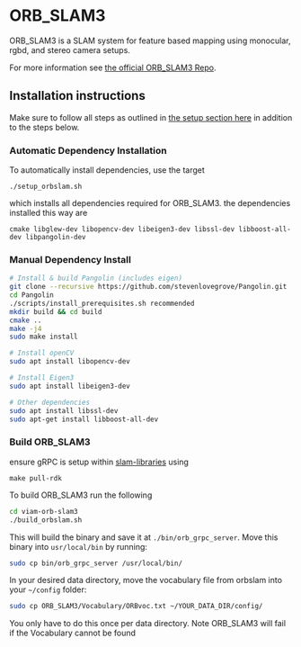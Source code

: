 # ORB_SLAM3

ORB_SLAM3 is a SLAM system for feature based mapping using monocular, rgbd, and stereo camera setups. 

For more information see [the official ORB_SLAM3 Repo](https://github.com/UZ-SLAMLab/ORB_SLAM3).

## Installation instructions
Make sure to follow all steps as outlined in [the setup section here](../../README.md#setup) in addition to the steps below. 

### Automatic Dependency Installation
To automatically install dependencies, use the target 
```
./setup_orbslam.sh
```

which installs all dependencies required for ORB_SLAM3. the dependencies installed this way are
```
cmake libglew-dev libopencv-dev libeigen3-dev libssl-dev libboost-all-dev libpangolin-dev
```
### Manual Dependency Install
```bash
# Install & build Pangolin (includes eigen)
git clone --recursive https://github.com/stevenlovegrove/Pangolin.git
cd Pangolin 
./scripts/install_prerequisites.sh recommended
mkdir build && cd build
cmake ..
make -j4 
sudo make install
```

```bash
# Install openCV
sudo apt install libopencv-dev
```

```bash
# Install Eigen3
sudo apt install libeigen3-dev
```

```bash
# Other dependencies
sudo apt install libssl-dev 
sudo apt-get install libboost-all-dev
```

### Build ORB_SLAM3
ensure gRPC is setup within [slam-libraries](../.) using 
```
make pull-rdk
```

To build ORB_SLAM3 run the following
```bash
cd viam-orb-slam3
./build_orbslam.sh
```

This will build the binary and save it at `./bin/orb_grpc_server`. Move this binary into `usr/local/bin` by running:

```bash
sudo cp bin/orb_grpc_server /usr/local/bin/
```

In your desired data directory, move the vocabulary file from orbslam into your `~/config` folder:  
```bash
sudo cp ORB_SLAM3/Vocabulary/ORBvoc.txt ~/YOUR_DATA_DIR/config/
```
You only have to do this once per data directory. Note ORB_SLAM3 will fail if the Vocabulary cannot be found

